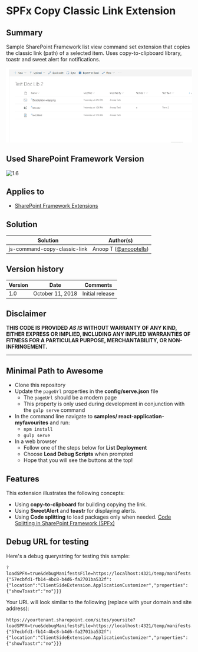 # SPFx Copy Classic Link Extension

## Summary
Sample SharePoint Framework list view command set extension that copies the classic link (path) of a selected item. Uses copy-to-clipboard library, toastr and sweet alert for notifications.


![Copy Classic Link](./demo/copy-classic-link.gif)

## Used SharePoint Framework Version 
![1.6](https://img.shields.io/badge/version-1.6-green.svg)

## Applies to

* [SharePoint Framework Extensions](https://dev.office.com/sharepoint/docs/spfx/extensions/overview-extensions)

## Solution

Solution|Author(s)
--------|---------
js-command-copy-classic-link | Anoop T ([@anooptells](https://twitter.com/anooptells))

## Version history

Version|Date|Comments
-------|----|--------
1.0|October 11, 2018|Initial release

## Disclaimer
**THIS CODE IS PROVIDED *AS IS* WITHOUT WARRANTY OF ANY KIND, EITHER EXPRESS OR IMPLIED, INCLUDING ANY IMPLIED WARRANTIES OF FITNESS FOR A PARTICULAR PURPOSE, MERCHANTABILITY, OR NON-INFRINGEMENT.**

---

## Minimal Path to Awesome

- Clone this repository
- Update the `pageUrl` properties in the **config/serve.json** file
  - The `pageUrl` should be a modern page
  - This property is only used during development in conjunction with the `gulp serve` command
- In the command line navigate to **samples/ react-application-myfavourites** and run:
  - `npm install`
  - `gulp serve`
- In a web browser
  - Follow one of the steps below for **List Deployment**
  - Choose **Load Debug Scripts** when prompted
  - Hope that you will see the buttons at the top!

## Features

This extension illustrates the following concepts:

- Using **copy-to-clipboard** for building copying the link.
- Using **SweetAlert** and **toastr** for displaying alerts.
- Using **Code splitting** to load packages only when needed. [Code Splitting in SharePoint Framework (SPFx)](https://www.vrdmn.com/2018/10/code-splitting-in-sharepoint-framework.html)  

## Debug URL for testing
Here's a debug querystring for testing this sample:

```
?loadSPFX=true&debugManifestsFile=https://localhost:4321/temp/manifests.js&customActions={"57ecbfd1-fb14-4bc8-b4d6-fa2701ba532f":{"location":"ClientSideExtension.ApplicationCustomizer","properties":{"showToastr":"no"}}}
```

Your URL will look similar to the following (replace with your domain and site address):
```
https://yourtenant.sharepoint.com/sites/yoursite?loadSPFX=true&debugManifestsFile=https://localhost:4321/temp/manifests.js&customActions={"57ecbfd1-fb14-4bc8-b4d6-fa2701ba532f":{"location":"ClientSideExtension.ApplicationCustomizer","properties":{"showToastr":"no"}}}
```
